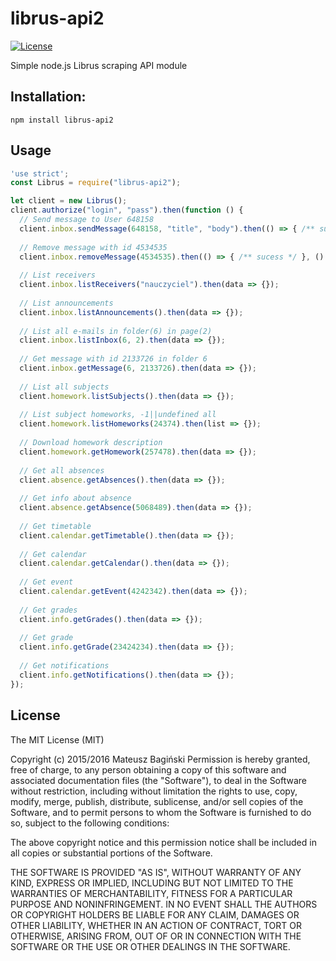 # librus-api2
[![License](https://img.shields.io/badge/license-MIT-green.svg?style=flat)](http://opensource.org/licenses/MIT)

Simple node.js Librus scraping API module

## Installation:
```
npm install librus-api2
```

## Usage
```javascript
'use strict';
const Librus = require("librus-api2");

let client = new Librus();
client.authorize("login", "pass").then(function () {
  // Send message to User 648158 
  client.inbox.sendMessage(648158, "title", "body").then(() => { /** sucess */ }, () => { /** fail **/ });
  
  // Remove message with id 4534535
  client.inbox.removeMessage(4534535).then(() => { /** sucess */ }, () => { /** fail **/ });
  
  // List receivers
  client.inbox.listReceivers("nauczyciel").then(data => {});
  
  // List announcements
  client.inbox.listAnnouncements().then(data => {});
  
  // List all e-mails in folder(6) in page(2)
  client.inbox.listInbox(6, 2).then(data => {});
  
  // Get message with id 2133726 in folder 6
  client.inbox.getMessage(6, 2133726).then(data => {});
    
  // List all subjects
  client.homework.listSubjects().then(data => {});
  
  // List subject homeworks, -1||undefined all
  client.homework.listHomeworks(24374).then(list => {});
  
  // Download homework description
  client.homework.getHomework(257478).then(data => {});
  
  // Get all absences
  client.absence.getAbsences().then(data => {});
  
  // Get info about absence
  client.absence.getAbsence(5068489).then(data => {});
  
  // Get timetable
  client.calendar.getTimetable().then(data => {});
  
  // Get calendar
  client.calendar.getCalendar().then(data => {});
   
  // Get event
  client.calendar.getEvent(4242342).then(data => {});
  
  // Get grades
  client.info.getGrades().then(data => {});
  
  // Get grade
  client.info.getGrade(23424234).then(data => {});
  
  // Get notifications
  client.info.getNotifications().then(data => {});
});

```

## License
The MIT License (MIT)

Copyright (c) 2015/2016 Mateusz Bagiński
Permission is hereby granted, free of charge, to any person obtaining a copy of this software and associated documentation files (the "Software"), to deal in the Software without restriction, including without limitation the rights to use, copy, modify, merge, publish, distribute, sublicense, and/or sell copies of the Software, and to permit persons to whom the Software is furnished to do so, subject to the following conditions:

The above copyright notice and this permission notice shall be included in all copies or substantial portions of the Software.

THE SOFTWARE IS PROVIDED "AS IS", WITHOUT WARRANTY OF ANY KIND, EXPRESS OR IMPLIED, INCLUDING BUT NOT LIMITED TO THE WARRANTIES OF MERCHANTABILITY, FITNESS FOR A PARTICULAR PURPOSE AND NONINFRINGEMENT. IN NO EVENT SHALL THE AUTHORS OR COPYRIGHT HOLDERS BE LIABLE FOR ANY CLAIM, DAMAGES OR OTHER LIABILITY, WHETHER IN AN ACTION OF CONTRACT, TORT OR OTHERWISE, ARISING FROM, OUT OF OR IN CONNECTION WITH THE SOFTWARE OR THE USE OR OTHER DEALINGS IN THE SOFTWARE.
